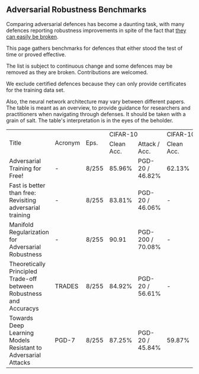
## Adversarial Robustness Benchmarks

Comparing adversarial defences has become a daunting task, with many defences reporting robustness improvements in spite of the fact that [they can easily be broken](https://arxiv.org/abs/2002.08347).


This page gathers benchmarks for defences that either stood the test of time or proved effective.

The list is subject to continuous change and some defences may be removed as they are broken.
Contributions are welcomed.

We exclude certified defences because they can only provide certificates for the training data set.

Also, the neural network architecture may vary between different papers. 
The table is meant as an overview, to provide guidance for researchers and practitioners when navigating through defenses.
It should be taken with a grain of salt. 
The table's interpretation is in the eyes of the beholder.

<table>
  <tr>
    <td rowspan="2">Title</td> <td rowspan="2">Acronym</td> <td rowspan="2">Eps.</td> <td colspan="2">CIFAR-10</td> <td colspan="2">CIFAR-100</td> <td rowspan="2">Impact on Training</td> <td rowspan="2">Notes</td>  <td rowspan="2">Link</td>       
  </tr>
  <tr>
   <td>Clean Acc. </td> <td> Attack / Acc. </td> <td>Clean Acc. </td> <td> Attack / Acc. </td> 
  </tr>  

  <tr>
   <td>Adversarial Training for Free!</td> <td> - </td> <td> 8/255 </td>  <td> 85.96%  </td> <td>  PGD-20 / 46.82% </td> <td>   62.13% </td> <td> PGD-20 25.88% </td> <td> Medium  </td> <td> -  </td> <td> <a target="_blank">https://arxiv.org/abs/1904.12843 </a></td>
  </tr>
  
   <tr>
    <td>Fast is better than free: Revisiting adversarial training</td> <td> - </td> <td> 8/255 </td>  <td> 83.81%  </td> <td>  PGD-20 / 46.06% </td> <td>   -  </td> <td> - </td> <td> Medium  </td> <td> -  </td> <td> <a target="_blank">https://arxiv.org/abs/2001.03994</a> </td>
  </tr> 
  
   <tr>
    <td>  Manifold Regularization for Adversarial Robustness</td> <td> - </td> <td> 8/255 </td>  <td> 90.91  </td> <td>  PGD-200 / 70.08% </td> <td>   -  </td> <td> - </td> <td> None  </td> <td> -  </td> <td> <a target="_blank">https://arxiv.org/abs/2003.04286</a> </td>
  </tr> 
  

   <tr>
      <td>Theoretically Principled Trade-off between Robustness and Accuracys</td> <td> TRADES </td> <td> 8/255 </td>  <td> 84.92% </td> <td>  PGD-20 / 56.61% </td> <td>     - </td> <td>- </td> <td> High </td> <td> - </td> <td> <a target="_blank"https://arxiv.org/abs/1901.08573</a> </td> 
  </tr>

  <tr>
    <td>Towards Deep Learning Models Resistant to Adversarial Attacks</td> <td> PGD-7 </td> <td> 8/255 </td>  <td> 87.25%  </td> <td>  PGD-20 / 45.84% </td> <td> 59.87% </td> <td> PGD-20 22.76% </td> <td> High </td> <td> - </td> <td> <a target="_blank">https://arxiv.org/abs/1706.06083</a>  </td> 
  </tr>
  
</table>
